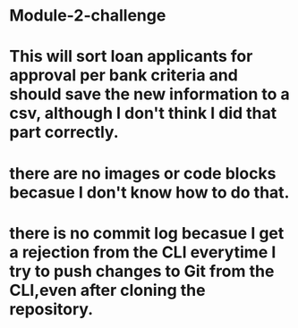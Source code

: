 # Module-2-challenge
# This will sort loan applicants for approval per bank criteria and should save the new information to a csv, although I don't think I did that part correctly.
# there are no images or code blocks becasue I don't know how to do that.
# there is no commit log becasue I get a rejection from the CLI everytime I try to push changes to Git from the CLI,even after cloning the repository.
